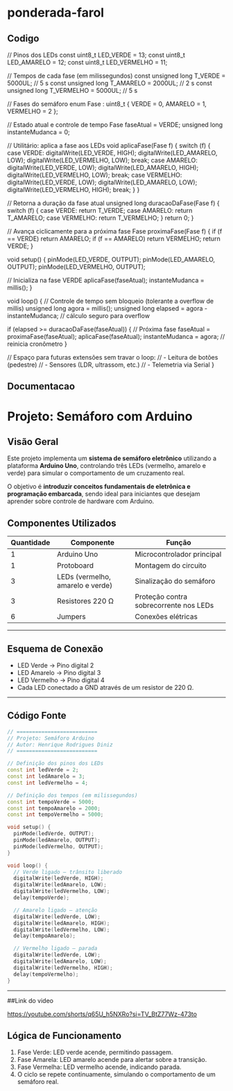 # ponderada-farol

## Codigo

// Pinos dos LEDs
const uint8_t LED_VERDE    = 13;
const uint8_t LED_AMARELO  = 12;
const uint8_t LED_VERMELHO = 11;

// Tempos de cada fase (em milissegundos)
const unsigned long T_VERDE    = 5000UL;  // 5 s
const unsigned long T_AMARELO  = 2000UL;  // 2 s
const unsigned long T_VERMELHO = 5000UL;  // 5 s

// Fases do semáforo
enum Fase : uint8_t { VERDE = 0, AMARELO = 1, VERMELHO = 2 };

// Estado atual e controle de tempo
Fase faseAtual = VERDE;
unsigned long instanteMudanca = 0;

// Utilitário: aplica a fase aos LEDs
void aplicaFase(Fase f) {
  switch (f) {
    case VERDE:
      digitalWrite(LED_VERDE,    HIGH);
      digitalWrite(LED_AMARELO,  LOW);
      digitalWrite(LED_VERMELHO, LOW);
      break;
    case AMARELO:
      digitalWrite(LED_VERDE,    LOW);
      digitalWrite(LED_AMARELO,  HIGH);
      digitalWrite(LED_VERMELHO, LOW);
      break;
    case VERMELHO:
      digitalWrite(LED_VERDE,    LOW);
      digitalWrite(LED_AMARELO,  LOW);
      digitalWrite(LED_VERMELHO, HIGH);
      break;
  }
}

// Retorna a duração da fase atual
unsigned long duracaoDaFase(Fase f) {
  switch (f) {
    case VERDE:    return T_VERDE;
    case AMARELO:  return T_AMARELO;
    case VERMELHO: return T_VERMELHO;
  }
  return 0;
}

// Avança ciclicamente para a próxima fase
Fase proximaFase(Fase f) {
  if (f == VERDE)   return AMARELO;
  if (f == AMARELO) return VERMELHO;
  return VERDE;
}

void setup() {
  pinMode(LED_VERDE,    OUTPUT);
  pinMode(LED_AMARELO,  OUTPUT);
  pinMode(LED_VERMELHO, OUTPUT);

  // Inicializa na fase VERDE
  aplicaFase(faseAtual);
  instanteMudanca = millis();
}

void loop() {
  // Controle de tempo sem bloqueio (tolerante a overflow de millis)
  unsigned long agora = millis();
  unsigned long elapsed = agora - instanteMudanca; // cálculo seguro para overflow

  if (elapsed >= duracaoDaFase(faseAtual)) {
    // Próxima fase
    faseAtual = proximaFase(faseAtual);
    aplicaFase(faseAtual);
    instanteMudanca = agora; // reinicia cronômetro
  }

  // Espaço para futuras extensões sem travar o loop:
  // - Leitura de botões (pedestre)
  // - Sensores (LDR, ultrassom, etc.)
  // - Telemetria via Serial
}

## Documentacao

# Projeto: Semáforo com Arduino

## Visão Geral

Este projeto implementa um **sistema de semáforo eletrônico** utilizando a plataforma **Arduino Uno**, controlando três LEDs (vermelho, amarelo e verde) para simular o comportamento de um cruzamento real.

O objetivo é **introduzir conceitos fundamentais de eletrônica e programação embarcada**, sendo ideal para iniciantes que desejam aprender sobre controle de hardware com Arduino.


## Componentes Utilizados

| Quantidade | Componente                       | Função                                 |
| ---------- | -------------------------------- | -------------------------------------- |
| 1          | Arduino Uno                      | Microcontrolador principal             |
| 1          | Protoboard                       | Montagem do circuito                   |
| 3          | LEDs (vermelho, amarelo e verde) | Sinalização do semáforo                |
| 3          | Resistores 220 Ω                 | Proteção contra sobrecorrente nos LEDs |
| 6          | Jumpers                          | Conexões elétricas                     |

---

## Esquema de Conexão

* LED Verde → Pino digital 2
* LED Amarelo → Pino digital 3
* LED Vermelho → Pino digital 4
* Cada LED conectado a GND através de um resistor de 220 Ω.

---

## Código Fonte

```cpp
// ==========================
// Projeto: Semáforo Arduino
// Autor: Henrique Rodrigues Diniz
// ==========================

// Definição dos pinos dos LEDs
const int ledVerde = 2;
const int ledAmarelo = 3;
const int ledVermelho = 4;

// Definição dos tempos (em milissegundos)
const int tempoVerde = 5000;
const int tempoAmarelo = 2000;
const int tempoVermelho = 5000;

void setup() {
  pinMode(ledVerde, OUTPUT);
  pinMode(ledAmarelo, OUTPUT);
  pinMode(ledVermelho, OUTPUT);
}

void loop() {
  // Verde ligado — trânsito liberado
  digitalWrite(ledVerde, HIGH);
  digitalWrite(ledAmarelo, LOW);
  digitalWrite(ledVermelho, LOW);
  delay(tempoVerde);

  // Amarelo ligado — atenção
  digitalWrite(ledVerde, LOW);
  digitalWrite(ledAmarelo, HIGH);
  digitalWrite(ledVermelho, LOW);
  delay(tempoAmarelo);

  // Vermelho ligado — parada
  digitalWrite(ledVerde, LOW);
  digitalWrite(ledAmarelo, LOW);
  digitalWrite(ledVermelho, HIGH);
  delay(tempoVermelho);
}
```

---
##Link do video

https://youtube.com/shorts/q65U_h5NXRo?si=TV_BtZ77Wz-473to

## Lógica de Funcionamento

1. Fase Verde: LED verde acende, permitindo passagem.
2. Fase Amarela: LED amarelo acende para alertar sobre a transição.
3. Fase Vermelha: LED vermelho acende, indicando parada.
4. O ciclo se repete continuamente, simulando o comportamento de um semáforo real.
